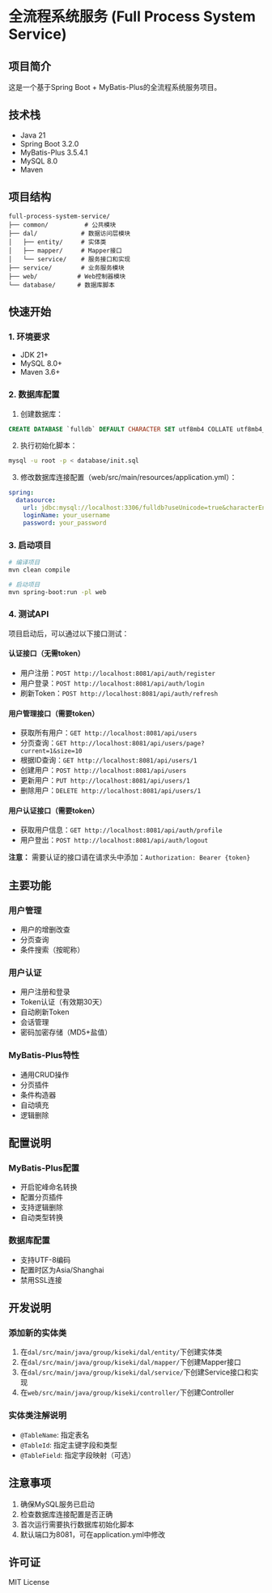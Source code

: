 # 全流程系统服务 (Full Process System Service)

## 项目简介
这是一个基于Spring Boot + MyBatis-Plus的全流程系统服务项目。

## 技术栈
- Java 21
- Spring Boot 3.2.0
- MyBatis-Plus 3.5.4.1
- MySQL 8.0
- Maven

## 项目结构
```
full-process-system-service/
├── common/          # 公共模块
├── dal/            # 数据访问层模块
│   ├── entity/     # 实体类
│   ├── mapper/     # Mapper接口
│   └── service/    # 服务接口和实现
├── service/        # 业务服务模块
├── web/           # Web控制器模块
└── database/      # 数据库脚本
```

## 快速开始

### 1. 环境要求
- JDK 21+
- MySQL 8.0+
- Maven 3.6+

### 2. 数据库配置
1. 创建数据库：
```sql
CREATE DATABASE `fulldb` DEFAULT CHARACTER SET utf8mb4 COLLATE utf8mb4_0900_ai_ci;
```

2. 执行初始化脚本：
```bash
mysql -u root -p < database/init.sql
```

3. 修改数据库连接配置（web/src/main/resources/application.yml）：
```yaml
spring:
  datasource:
    url: jdbc:mysql://localhost:3306/fulldb?useUnicode=true&characterEncoding=utf8&useSSL=false&serverTimezone=Asia/Shanghai&allowPublicKeyRetrieval=true
    loginName: your_username
    password: your_password
```

### 3. 启动项目
```bash
# 编译项目
mvn clean compile

# 启动项目
mvn spring-boot:run -pl web
```

### 4. 测试API
项目启动后，可以通过以下接口测试：

#### 认证接口（无需token）
- 用户注册：`POST http://localhost:8081/api/auth/register`
- 用户登录：`POST http://localhost:8081/api/auth/login`
- 刷新Token：`POST http://localhost:8081/api/auth/refresh`

#### 用户管理接口（需要token）
- 获取所有用户：`GET http://localhost:8081/api/users`
- 分页查询：`GET http://localhost:8081/api/users/page?current=1&size=10`
- 根据ID查询：`GET http://localhost:8081/api/users/1`
- 创建用户：`POST http://localhost:8081/api/users`
- 更新用户：`PUT http://localhost:8081/api/users/1`
- 删除用户：`DELETE http://localhost:8081/api/users/1`

#### 用户认证接口（需要token）
- 获取用户信息：`GET http://localhost:8081/api/auth/profile`
- 用户登出：`POST http://localhost:8081/api/auth/logout`

**注意：** 需要认证的接口请在请求头中添加：`Authorization: Bearer {token}`

## 主要功能

### 用户管理
- 用户的增删改查
- 分页查询
- 条件搜索（按昵称）

### 用户认证
- 用户注册和登录
- Token认证（有效期30天）
- 自动刷新Token
- 会话管理
- 密码加密存储（MD5+盐值）

### MyBatis-Plus特性
- 通用CRUD操作
- 分页插件
- 条件构造器
- 自动填充
- 逻辑删除

## 配置说明

### MyBatis-Plus配置
- 开启驼峰命名转换
- 配置分页插件
- 支持逻辑删除
- 自动类型转换

### 数据库配置
- 支持UTF-8编码
- 配置时区为Asia/Shanghai
- 禁用SSL连接

## 开发说明

### 添加新的实体类
1. 在`dal/src/main/java/group/kiseki/dal/entity/`下创建实体类
2. 在`dal/src/main/java/group/kiseki/dal/mapper/`下创建Mapper接口
3. 在`dal/src/main/java/group/kiseki/dal/service/`下创建Service接口和实现
4. 在`web/src/main/java/group/kiseki/controller/`下创建Controller

### 实体类注解说明
- `@TableName`: 指定表名
- `@TableId`: 指定主键字段和类型
- `@TableField`: 指定字段映射（可选）

## 注意事项
1. 确保MySQL服务已启动
2. 检查数据库连接配置是否正确
3. 首次运行需要执行数据库初始化脚本
4. 默认端口为8081，可在application.yml中修改

## 许可证
MIT License 
